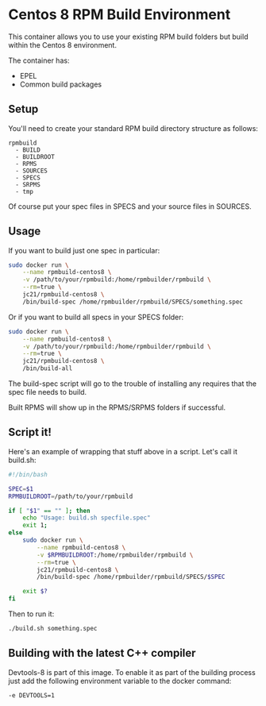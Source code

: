 # Centos 8 RPM Build Environment

This container allows you to use your existing RPM build folders but build within the Centos 8 environment.

The container has:

* EPEL
* Common build packages

## Setup

You'll need to create your standard RPM build directory structure as follows:

```
rpmbuild
  - BUILD
  - BUILDROOT
  - RPMS
  - SOURCES
  - SPECS
  - SRPMS
  - tmp
```

Of course put your spec files in SPECS and your source files in SOURCES.

## Usage

If you want to build just one spec in particular:

```bash
sudo docker run \
    --name rpmbuild-centos8 \
    -v /path/to/your/rpmbuild:/home/rpmbuilder/rpmbuild \
    --rm=true \
    jc21/rpmbuild-centos8 \
    /bin/build-spec /home/rpmbuilder/rpmbuild/SPECS/something.spec
```

Or if you want to build all specs in your SPECS folder:

```bash
sudo docker run \
    --name rpmbuild-centos8 \
    -v /path/to/your/rpmbuild:/home/rpmbuilder/rpmbuild \
    --rm=true \
    jc21/rpmbuild-centos8 \
    /bin/build-all
```

The build-spec script will go to the trouble of installing any requires that the spec file needs to build.

Built RPMS will show up in the RPMS/SRPMS folders if successful.

## Script it!

Here's an example of wrapping that stuff above in a script. Let's call it build.sh:

```bash
#!/bin/bash

SPEC=$1
RPMBUILDROOT=/path/to/your/rpmbuild

if [ "$1" == "" ]; then
    echo "Usage: build.sh specfile.spec"
    exit 1;
else
    sudo docker run \
        --name rpmbuild-centos8 \
        -v $RPMBUILDROOT:/home/rpmbuilder/rpmbuild \
        --rm=true \
        jc21/rpmbuild-centos8 \
        /bin/build-spec /home/rpmbuilder/rpmbuild/SPECS/$SPEC

    exit $?
fi
```

Then to run it:

```bash
./build.sh something.spec
```

## Building with the latest C++ compiler

Devtools-8 is part of this image. To enable it as part of the building process just add the following environment variable to the docker command:

```bash
-e DEVTOOLS=1
```

